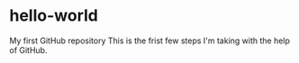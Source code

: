 # hello-world
My first GitHub repository
This is the frist few steps I'm taking with the help of GitHub.
